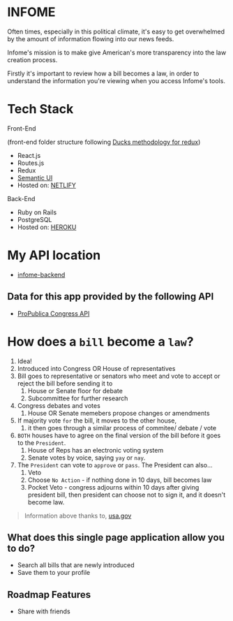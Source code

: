 # INFOME
 Often times, especially in this political climate, it's easy to get overwhelmed by the amount of information flowing into our news feeds.

 Infome's mission is to make give American's more transparency into the law creation process.

 Firstly it's important to review how a bill becomes a law,
 in order to understand the information you're viewing when you
 access Infome's tools.

# Tech Stack
Front-End

(front-end folder structure following [Ducks methodology for redux](https://medium.com/@scbarrus/the-ducks-file-structure-for-redux-d63c41b7035c#.e6n2ael7q))

* React.js
* Routes.js
* Redux
* [Semantic UI](https://semantic-ui.com/)
* Hosted on: [NETLIFY](https://www.netlify.com/)

Back-End
* Ruby on Rails
* PostgreSQL
* Hosted on: [HEROKU](https://www.heroku.com)

# My API location
* [infome-backend](https://github.com/krtb/infome-backend)

## Data for this app provided by the following API
* [ProPublica Congress API](https://www.propublica.org/datastore/api/propublica-congress-api)

 # How does a `bill` become a `law`?
 1. Idea!
 2. Introduced into Congress OR House of representatives
 3. Bill goes to representative or senators who meet and vote to accept or reject the bill before sending it to 
    1. House or Senate floor for debate
    2. Subcommittee for further research
 4. Congress debates and votes
    1. House OR Senate memebers propose changes or amendments
 5. If majority vote `for` the bill, it moves to the other house, 
    1. it then goes through a similar process of commitee/ debate / vote
 6. `BOTH` houses have to agree on the final version of the bill before it goes to the `President`.
    1. House of Reps has an electronic voting system
    2. Senate votes by voice, saying `yay` or `nay`.
 7. The `President` can vote to `approve` or `pass`. The President can also...
    1. Veto
    2. Choose `No Action` - if nothing done in 10 days, bill becomes law
    3. Pocket Veto - congress adjourns within 10 days after giving president bill, then president can choose not to sign it, and it doesn't become law.

> Information above thanks to, [usa.gov](https://www.usa.gov/how-laws-are-made)
 
## What does this single page application allow you to do?
* Search all bills that are newly introduced
* Save them to your profile

## Roadmap Features
* Share with friends